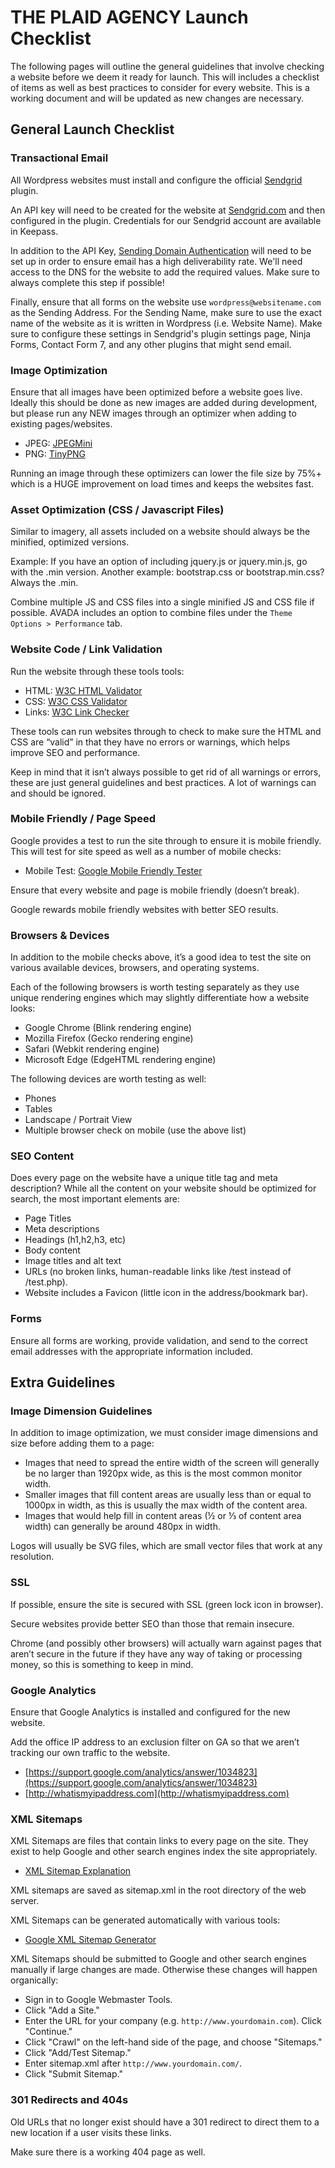 # THE PLAID AGENCY Launch Checklist
The following pages will outline the general guidelines that involve checking a website before we deem it ready for launch. This will includes a checklist of items as well as best practices to consider for every website. This is a working document and will be updated as new changes are necessary.

## General Launch Checklist

### Transactional Email

All Wordpress websites must install and configure the official [Sendgrid](https://wordpress.org/plugins/sendgrid-email-delivery-simplified/) plugin.

An API key will need to be created for the website at [Sendgrid.com](https://sendgrid.com/) and then configured in the plugin. Credentials for our Sendgrid account are available in Keepass.

In addition to the API Key, [Sending Domain Authentication](https://sendgrid.com/docs/ui/account-and-settings/how-to-set-up-domain-authentication/) will need to be set up in order to ensure email has a high deliverability rate. We'll need access to the DNS for the website to add the required values. Make sure to always complete this step if possible!

Finally, ensure that all forms on the website use `wordpress@websitename.com` as the Sending Address. For the Sending Name, make sure to use the exact name of the website as it is written in Wordpress (i.e. Website Name). Make sure to configure these settings in Sendgrid's plugin settings page, Ninja Forms, Contact Form 7, and any other plugins that might send email.

### Image Optimization

Ensure that all images have been optimized before a website goes live. Ideally this should be done as new images are added during development, but please run any NEW images through an optimizer when adding to existing pages/websites.

- JPEG: [JPEGMini](http://www.jpegmini.com/main/shrink_photo)
- PNG: [TinyPNG](https://tinypng.com)

Running an image through these optimizers can lower the file size by 75%+ which is a HUGE improvement on load times and keeps the websites fast.

### Asset Optimization (CSS / Javascript Files)

Similar to imagery, all assets included on a website should always be the minified, optimized versions.

Example: If you have an option of including jquery.js or jquery.min.js, go with the .min version. Another example: bootstrap.css or bootstrap.min.css? Always the .min.

Combine multiple JS and CSS files into a single minified JS and CSS file if possible. AVADA includes an option to combine files under the `Theme Options > Performance` tab.

### Website Code / Link Validation

Run the website through these tools tools:

- HTML: [W3C HTML Validator](https://validator.w3.org)
- CSS: [W3C CSS Validator](https://jigsaw.w3.org/css-validator)
- Links: [W3C Link Checker](https://validator.w3.org/checklink)

These tools can run websites through to check to make sure the HTML and CSS are “valid” in that they have no errors or warnings, which helps improve SEO and performance.

Keep in mind that it isn’t always possible to get rid of all warnings or errors, these are just general guidelines and best practices. A lot of warnings can and should be ignored.

### Mobile Friendly / Page Speed

Google provides a test to run the site through to ensure it is mobile friendly. This will test for site speed as well as a number of mobile checks:

- Mobile Test: [Google Mobile Friendly Tester](https://search.google.com/search-console/mobile-friendly)

Ensure that every website and page is mobile friendly (doesn’t break).

Google rewards mobile friendly websites with better SEO results.

### Browsers & Devices

In addition to the mobile checks above, it’s a good idea to test the site on various available devices, browsers, and operating systems.

Each of the following browsers is worth testing separately as they use unique rendering engines which may slightly differentiate how a website looks:

- Google Chrome (Blink rendering engine)
- Mozilla Firefox (Gecko rendering engine)
- Safari (Webkit rendering engine)
- Microsoft Edge (EdgeHTML rendering engine)

The following devices are worth testing as well:

- Phones
- Tables
- Landscape / Portrait View
- Multiple browser check on mobile (use the above list)

### SEO Content

Does every page on the website have a unique title tag and meta description? While all the content on your website should be optimized for search, the most important elements are:

- Page Titles
- Meta descriptions
- Headings (h1,h2,h3, etc)
- Body content
- Image titles and alt text
- URLs (no broken links, human-readable links like /test instead of /test.php).
- Website includes a Favicon (little icon in the address/bookmark bar).

### Forms

Ensure all forms are working, provide validation, and send to the correct email addresses with the appropriate information included.

## Extra Guidelines

### Image Dimension Guidelines

In addition to image optimization, we must consider image dimensions and size before adding them to a page:

- Images that need to spread the entire width of the screen will generally be no larger than 1920px wide, as this is the most common monitor width.
- Smaller images that fill content areas are usually less than or equal to 1000px in width, as this is usually the max width of the content area.
- Images that would help fill in content areas (½ or ⅓ of content area width) can generally be around 480px in width.

Logos will usually be SVG files, which are small vector files that work at any resolution.

### SSL

If possible, ensure the site is secured with SSL (green lock icon in browser).

Secure websites provide better SEO than those that remain insecure.

Chrome (and possibly other browsers) will actually warn against pages that aren’t secure in the future if they have any way of taking or processing money, so this is something to keep in mind.

### Google Analytics

Ensure that Google Analytics is installed and configured for the new website.

Add the office IP address to an exclusion filter on GA so that we aren’t tracking our own traffic to the website.

- [https://support.google.com/analytics/answer/1034823](https://support.google.com/analytics/answer/1034823)
- [http://whatismyipaddress.com](http://whatismyipaddress.com)

### XML Sitemaps

XML Sitemaps are files that contain links to every page on the site. They exist to help Google and other search engines index the site appropriately.

- [XML Sitemap Explanation](https://support.google.com/webmasters/answer/156184?hl=en)

XML sitemaps are saved as sitemap.xml in the root directory of the web server.

XML Sitemaps can be generated automatically with various tools:

- [Google XML Sitemap Generator](https://code.google.com/archive/p/sitemap-generators/wikis/SitemapGenerators.wiki)

XML Sitemaps should be submitted to Google and other search engines manually if large changes are made. Otherwise these changes will happen organically:

- Sign in to Google Webmaster Tools.
- Click "Add a Site."
- Enter the URL for your company (e.g. `http://www.yourdomain.com`). Click "Continue."
- Click "Crawl" on the left-hand side of the page, and choose "Sitemaps."
- Click "Add/Test Sitemap."
- Enter sitemap.xml after `http://www.yourdomain.com/`.
- Click "Submit Sitemap."

### 301 Redirects and 404s

Old URLs that no longer exist should have a 301 redirect to direct them to a new location if a user visits these links.

Make sure there is a working 404 page as well.
